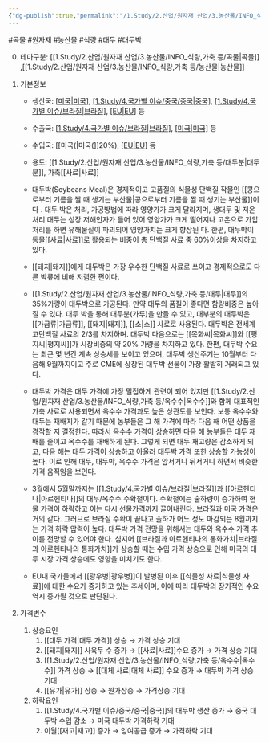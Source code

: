```yaml
---
{"dg-publish":true,"permalink":"/1.Study/2.산업/원자재 산업/3.농산물/INFO_식량,가축 등/대두박/","created":"2024-11-20T21:02:28.909+09:00","updated":"2025-06-26T13:25:56.500+09:00"}
---
```


#곡물 #원자재 #농산물 #식량 #대두 #대두박

0. 테마구분: [[1.Study/2.산업/원자재 산업/3.농산물/INFO_식량,가축 등/곡물\|곡물]] ,[[1.Study/2.산업/원자재 산업/3.농산물/INFO_식량,가축 등/농산물\|농산물]]

1. 기본정보

	- 생산국: [[미국\|미국]](25%), [[1.Study/4.국가별 이슈/중국/중국\|중국]](19%), [[1.Study/4.국가별 이슈/브라질\|브라질]](14%), [[EU\|EU]](7%) 등
	- 수출국: [[1.Study/4.국가별 이슈/브라질\|브라질]](22%), [[미국\|미국]](15%) 등
	- 수입국: [[미국(\|미국(]]20%), [[EU\|EU]](22%) 등  
	- 용도: [[1.Study/2.산업/원자재 산업/3.농산물/INFO_식량,가축 등/대두분\|대두분]], 가축[[사료\|사료]]

	- 대두박(Soybeans Meal)은 경제적이고 고품질의 식물성 단백질 작물인 [[콩으로부터 기름을 짤 때 생기는 부산물\|콩으로부터 기름을 짤 때 생기는 부산물]]이다 . 대두 박은 처리, 가공방법에 따라 영양가가 크게 달라지며, 생대두 및 저온처리 대두는 성장 저해인자가 들어 있어 영양가가 크게 떨어지나 고온으로 가압처리를 하면 유해물질이 파괴되어 영양가치는 크게 향상된 다. 한편, 대두박이 동물[[사료\|사료]]로 활용되는 비중이 총 단백질 사료 중 60%이상을 차지하고 있다. 
	- [[돼지\|돼지]]에게 대두박은 가장 우수한 단백질 사료로 쓰이고 경제적으로도 다른 박류에 비해 저렴한 편이다. 
	- [[1.Study/2.산업/원자재 산업/3.농산물/INFO_식량,가축 등/대두\|대두]]의 35%가량이 대두박으로 가공된다. 만약 대두의 품질이 좋다면 함량비중은 높아질 수 있다. 대두 박을 통해 대두분(가루)을 만들 수 있고, 대부분의 대두박은 [[가금류\|가금류]], [[돼지\|돼지]], [[소\|소]] 사료로 사용된다. 대두박은 전세계 고단백질 사료의 2/3를 차지하며. 대두박 다음으로는 [[목화씨\|목화씨]]와 [[평지씨\|평지씨]]가 시장비중의 약 20% 가량을 차지하고 있다. 한편, 대두박 수요는 최근 몇 년간 계속 상승세를 보이고 있으며, 대두박 생산주기는 10월부터 다음해 9월까지이고 주로 CME에 상장된 대두박 선물이 가장 활발히 거래되고 있다. 
	- 대두박 가격은 대두 가격에 가장 밀접하게 관련이 되어 있지만 [[1.Study/2.산업/원자재 산업/3.농산물/INFO_식량,가축 등/옥수수\|옥수수]]와 함께 대표적인 가축 사료로 사용되면서 옥수수 가격과도 높은 상관도를 보인다. 보통 옥수수와 대두는 재배지가 같기 때문에 농부들은 그 해 가격에 따라 다음 해 어떤 상품을 경작할 지 결정한다. 따라서 옥수수 가격이 상승하면 다음 해 농부들은 대두 재배를 줄이고 옥수수를 재배하게 된다. 그렇게 되면 대두 재고량은 감소하게 되고, 다음 해는 대두 가격이 상승하고 아울러 대두박 가격 또한 상승할 가능성이 높다. 이로 인해 대두, 대두박, 옥수수 가격은 앞서거니 뒤서거니 하면서 비슷한 가격 움직임을 보인다. 
	- 3월에서 5월말까지는 [[1.Study/4.국가별 이슈/브라질\|브라질]]과 [[아르헨티나\|아르헨티나]]의 대두/옥수수 수확철이다. 수확철에는 출하량이 증가하여 현물 가격이 하락하고 이는 다시 선물가격까지 끌어내린다. 브라질과 미국 가격은 거의 같다. 그러므로 브라질 수확이 끝나고 출하가 어느 정도 마감되는 8월까지는 가격 하락 압력이 높다. 대두박 가격 전망을 위해서는 대두와 옥수수 가격 추이를 전망할 수 있어야 한다. 심지어 [[브라질과 아르헨티나의 통화가치\|브라질과 아르헨티나의 통화가치]]가 상승할 때는 수입 가격 상승으로 인해 미국의 대두 시장 가격 상승에도 영향을 미치기도 한다. 
	- EU내 국가들에서 [[광우병\|광우병]]이 발병된 이후 [[식물성 사료\|식물성 사료]]에 대한 수요가 증가하고 있는 추세이며, 이에 따라 대두박의 장기적인 수요 역시 증가될 것으로 판단된다.

2. 가격변수
	1. 상승요인
		1. [[대두 가격\|대두 가격]] 상승 → 가격 상승 기대 
		2. [[돼지\|돼지]] 사육두 수 증가 → [[사료\|사료]]수요 증가 → 가격 상승 기대
		3. [[1.Study/2.산업/원자재 산업/3.농산물/INFO_식량,가축 등/옥수수\|옥수수]] 가격 상승 → [[대체 사료\|대체 사료]] 수요 증가 → 대두박 가격 상승 기대 
		4. [[유가\|유가]] 상승 → 원가상승 → 가격상승 기대
	2. 하락요인
		1. [[1.Study/4.국가별 이슈/중국/중국\|중국]]의 대두박 생산 증가 → 중국 대두박 수입 감소 → 미국 대두박 가격하락 기대
		2. 이월[[재고\|재고]] 증가 → 잉여공급 증가 → 가격하락 기대
